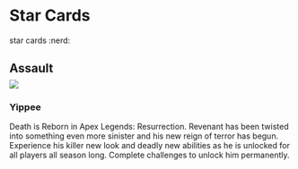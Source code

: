 # Star Cards

star cards :nerd:

## Assault

<div class="container" style="margin-top: -0.69em;">
    <!-- Item Start -->
    <div class="item">
        <div class="star-card">
            <div>
                <img class="no-lb" src="https://media.discordapp.net/attachments/800796417895432203/1159913503264620594/Card_Ahsoka_2_Mid.png">
            </div>
            <div class="text">
                <h3><b>Yippee</b></h3>
                <a>Death is Reborn in Apex Legends: Resurrection. Revenant has been twisted into something even more sinister and his new reign of terror has begun. Experience his killer new look and deadly new abilities as he is unlocked for all players all season long. Complete challenges to unlock him permanently.</a>
            </div>
        </div>
    </div>
    <!-- Item End -->
</div>
